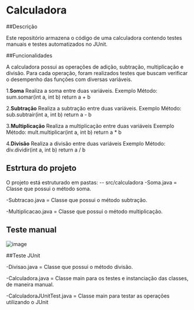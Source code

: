 # Calculadora

##Descrição

Este repositório armazena o código de uma calculadora contendo testes manuais e testes automatizados no JUnit.

##Funcionalidades

A calculadora possui as operações de adição, subtração, multiplicação e divisão. Para cada operação, foram realizados testes que buscam verificar o desempenho das funções com diversas variáveis. 

1.**Soma**
Realiza a soma entre duas variáveis.
Exemplo 
Método: sum.somar(int a, int b) return a + b

2.**Subtração**
Realiza a subtração entre duas variáveis.
Exemplo 
Método: sub.subtrair(int a, int b) return a - b

3.**Multiplicação**
Realiza a multiplicação entre duas variáveis
Exemplo 
Método: mult.multiplicar(int a, int b) return a * b

4.**Divisão**
Realiza a divisão entre duas variáveis
Exemplo 
Método: div.dividir(int a, int b) return a / b

## Estrtura do projeto
O projeto está estruturado em pastas:
-- src/calculadora
  -Soma.java = Classe que possui o método soma.
  
  -Subtracao.java = Classe que possui o método subtração.
  
  -Multiplicacao.java = Classe que possui o método multiplicação.

## Teste manual
![image](https://github.com/alopes-tenor/Calculadora/assets/83618366/546a565d-d7e4-4411-8971-6b89bf32c129)

##Teste JUnit

  
  -Divisao.java = Classe que possui o método divisão.
  
  -Calculadora.java = Classe main para os testes e instanciação das classes, de maneira manual.
  
  -CalculadoraJUnitTest.java = Classe main para testar as operações utilizando o JUnit
